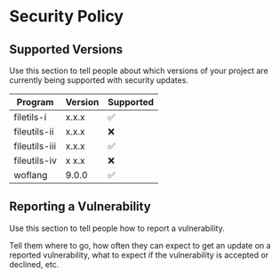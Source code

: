 # Security Policy

## Supported Versions

Use this section to tell people about which versions of your project are
currently being supported with security updates.

|    Program    | Version |       Supported     |
| --------------|---------|---------------------|
| filetils-i    |  x.x.x  | :white_check_mark:  |
| fileutils-ii  |  x.x.x  | :x:                 |
| fileutils-iii |  x.x.x  | :white_check_mark:  |
| fileutils-iv  |  x x.x  | :x:                 |
| woflang       |  9.0.0  | :white_check_mark:  |

## Reporting a Vulnerability

Use this section to tell people how to report a vulnerability.

Tell them where to go, how often they can expect to get an update on a
reported vulnerability, what to expect if the vulnerability is accepted or
declined, etc.
